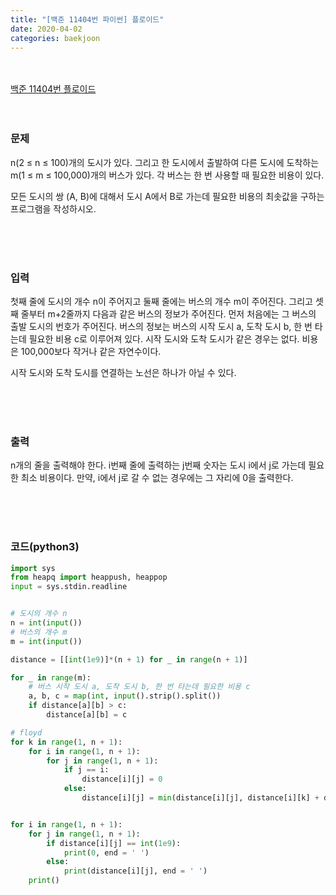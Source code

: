 ```yaml
---
title: "[백준 11404번 파이썬] 플로이드"
date: 2020-04-02
categories: baekjoon
---
```


<br><br>
[백준 11404번 플로이드](https://www.acmicpc.net/problem/11404)
<br><br><br>

### 문제<br>

n(2 ≤ n ≤ 100)개의 도시가 있다. 그리고 한 도시에서 출발하여 다른 도시에 도착하는 m(1 ≤ m ≤ 100,000)개의 버스가 있다. 각 버스는 한 번 사용할 때 필요한 비용이 있다.

모든 도시의 쌍 (A, B)에 대해서 도시 A에서 B로 가는데 필요한 비용의 최솟값을 구하는 프로그램을 작성하시오.

<br><br><br>

### 입력<br>

첫째 줄에 도시의 개수 n이 주어지고 둘째 줄에는 버스의 개수 m이 주어진다. 그리고 셋째 줄부터 m+2줄까지 다음과 같은 버스의 정보가 주어진다. 먼저 처음에는 그 버스의 출발 도시의 번호가 주어진다. 버스의 정보는 버스의 시작 도시 a, 도착 도시 b, 한 번 타는데 필요한 비용 c로 이루어져 있다. 시작 도시와 도착 도시가 같은 경우는 없다. 비용은 100,000보다 작거나 같은 자연수이다.

시작 도시와 도착 도시를 연결하는 노선은 하나가 아닐 수 있다.

<br><br><br>

### 출력<br>

n개의 줄을 출력해야 한다. i번째 줄에 출력하는 j번째 숫자는 도시 i에서 j로 가는데 필요한 최소 비용이다. 만약, i에서 j로 갈 수 없는 경우에는 그 자리에 0을 출력한다.

<br><br><br>


### 코드(python3)
```python
import sys
from heapq import heappush, heappop
input = sys.stdin.readline


# 도시의 개수 n
n = int(input())
# 버스의 개수 m
m = int(input())

distance = [[int(1e9)]*(n + 1) for _ in range(n + 1)]

for _ in range(m):
    # 버스 시작 도시 a, 도착 도시 b, 한 번 타는데 필요한 비용 c
    a, b, c = map(int, input().strip().split())
    if distance[a][b] > c:
        distance[a][b] = c

# floyd
for k in range(1, n + 1):
    for i in range(1, n + 1):
        for j in range(1, n + 1):
            if j == i:
                distance[i][j] = 0
            else:
                distance[i][j] = min(distance[i][j], distance[i][k] + distance[k][j])


for i in range(1, n + 1):
    for j in range(1, n + 1):
        if distance[i][j] == int(1e9):
            print(0, end = ' ')
        else:
            print(distance[i][j], end = ' ')
    print()
```

